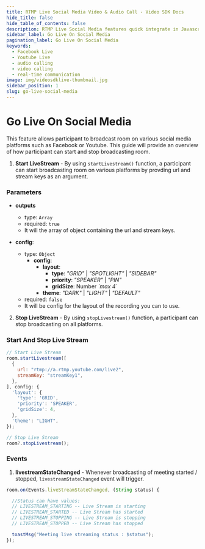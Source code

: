```yaml
---
title: RTMP Live Social Media Video & Audio Call - Video SDK Docs
hide_title: false
hide_table_of_contents: false
description: RTMP Live Social Media features quick integrate in Javascript, React JS, Android, IOS, React Native, Flutter with Video SDK to add live video & audio conferencing to your applications.
sidebar_label: Go Live On Social Media
pagination_label: Go Live On Social Media
keywords:
  - Facebook Live
  - Youtube Live
  - audio calling
  - video calling
  - real-time communication
image: img/videosdklive-thumbnail.jpg
sidebar_position: 1
slug: go-live-social-media
---
```


# Go Live On Social Media

This feature allows participant to broadcast room on various social media platforms such as Facebook or Youtube.
This guide will provide an overview of how participant can start and stop broadcasting room.

1. **Start LiveStream** - By using `startLivestream()` function, a participant can start broadcasting room on various platforms by provding url and stream keys as an argument.

### Parameters

- **outputs**

  - type: `Array`
  - required: `true`
  - It will the array of object containing the url and stream keys.

- **config**:
  - type: `Object`
    - **config**:
      - **layout**:
        - **type**: _"GRID"_ | _"SPOTLIGHT"_ | _"SIDEBAR"_
        - **priority**: _"SPEAKER"_ | _"PIN"_
        - **gridSize**: Number _\`max 4\`_
      - **theme**: _"DARK"_ | _"LIGHT"_ | _"DEFAULT"_
  - required: `false`
  - It will be config for the layout of the recording you can to use.

2. **Stop LiveStream** - By using `stopLivestream()` function, a participant can stop broadcasting on all platforms.

### Start And Stop Live Stream

```js
// Start Live Stream
room.startLivestream([
  {
    url: "rtmp://a.rtmp.youtube.com/live2",
    streamKey: "streamKey1",
  },
], config: {
  'layout': {
    'type': 'GRID',
    'priority': 'SPEAKER',
    'gridSize': 4,
  },
  'theme': "LIGHT",
});

// Stop Live Stream
room?.stopLivestream();
```

### Events

1. **livestreamStateChanged** - Whenever broadcasting of meeting started / stopped, `livestreamStateChanged` event will trigger.

```js
room.on(Events.liveStreamStateChanged, (String status) {

  //Status can have values:
  // LIVESTREAM_STARTING -- Live Stream is starting
  // LIVESTREAM_STARTED -- Live Stream has started
  // LIVESTREAM_STOPPING -- Live Stream is stopping
  // LIVESTREAM_STOPPED -- Live Stream has stopped

  toastMsg("Meeting live streaming status : $status");
});
```
